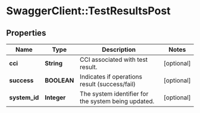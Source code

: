 # SwaggerClient::TestResultsPost

## Properties
Name | Type | Description | Notes
------------ | ------------- | ------------- | -------------
**cci** | **String** | CCI associated with test result. | [optional] 
**success** | **BOOLEAN** | Indicates if operations result (success/fail) | [optional] 
**system_id** | **Integer** | The system identifier for the system being updated. | [optional] 


